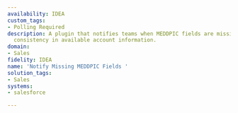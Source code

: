```yaml
---
availability: IDEA
custom_tags:
- Polling Required
description: A plugin that notifies teams when MEDDPIC fields are missing, ensuring
  consistency in available account information.
domain:
- Sales
fidelity: IDEA
name: 'Notify Missing MEDDPIC Fields '
solution_tags:
- Sales
systems:
- salesforce

---
```

